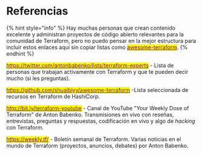 # Referencias

{% hint style="info" %}
Hay muchas personas que crean contenido excelente y administran proyectos de código abierto relevantes para la comunidad de Terraform, pero no puedo pensar en la mejor estructura para incluir estos enlaces aquí sin copiar listas como [<mark style="color:purple;">awesome-terraform</mark>](https://github.com/shuaibiyy/awesome-terraform).
{% endhint %}

<mark style="color:purple;"></mark>[<mark style="color:purple;">https://twitter.com/antonbabenko/lists/terraform-experts</mark>](https://twitter.com/antonbabenko/lists/terraform-experts) - Lista de personas que trabajan activamente con Terraform y que te pueden decir mucho (si les preguntas).

<mark style="color:purple;"></mark>[<mark style="color:purple;">https://github.com/shuaibiyy/awesome-terraform</mark>](https://github.com/shuaibiyy/awesome-terraform) <mark style="color:purple;"></mark> -Lista seleccionada de recursos en Terraform de HashiCorp.

[<mark style="color:purple;">http://bit.ly/terraform-youtube</mark>](http://bit.ly/terraform-youtube) <mark style="color:purple;"></mark> - Canal de YouTube "Your Weekly Dose of Terraform" de Anton Babenko. Transmisiones en vivo con reseñas, entrevistas, preguntas y respuestas, codificación en vivo y algo de _hacking_ con Terraform.

[<mark style="color:purple;">https://weekly.tf/</mark>](https://weekly.tf) <mark style="color:purple;"></mark> - Boletín semanal de Terraform. Varias noticias en el mundo de Terraform (proyectos, anuncios, debates) por Anton Babenko.

